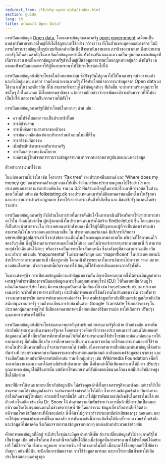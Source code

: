 ```yaml
---
redirect_from: /th/why-open-data/index.html
section: guide
lang: th
title: ทำไมต้องใช้ Open Data?
---
```


การเปิดเผยข้อมูล [Open data](/glossary/en/terms/open-data/), โดยเฉพาะข้อมูลของภาครัฐ [open government](/glossary/en/terms/open-government/) เสมือนเป็นแหล่งทรัพยากรขนาดใหญ่ที่ยังไม่ได้ถูกนามาใช้อย่าง กว้างขวาง ทั้งในส่วนของบุคคลและองค์กร ได้มีการเก็บรวบรวมข้อมูลในรูปแบบท่ีแตกต่างกันเพ่ือท่ีจะดาเนินงานตาม ภารกิจของพวกเขา ซ่ึงหน่วยงานภาครัฐก็เป็นส่วนสาคัญในการจัดเก็บข้อมูลเหล่านั้น ท้ังด้านปริมาณและความเป็น ศูนย์กลางของข้อมูลท่ีเก็บรวบรวม แต่เนื่องจากข้อมูลภาครัฐส่วนใหญ่เป็นข้อมูลสาธารณะโดยกฎหมายอยู่แล้ว ดังน้ันจึง เหมาะสมท่ีจะเปิดเผยและทาให้ผู้อื่นสามารถนาไปใช้ประโยชน์ต่อไปได้

การเปิดเผยข้อมูลยังมีประโยชน์ในอีกหลายแง่มุม ซึ่งปัจจุบันได้ถูกนาไปใช้ในหลายๆ หน่วยงานแล้ว และยังมีกลุ่ม คน องค์กร รวมถึงหน่วยงานภาครัฐ ก็ได้ประโยชน์จากการนาข้อมูลจาก Open data มาใช้งาน แต่ในขณะเดียวกัน ก็ไม่ สามารถที่จะระบุได้ว่าข้อมูลต่างๆ ท่ีเกิดขึ้น จะสามารถสร้างคุณประโยชน์ใดๆ อีกในอนาคต ซ่ึงโดยธรรมชาติของ นวัตกรรมมักกล่าวว่าการพัฒนามักจะเกิดมาจากที่ที่ไม่น่าเป็นไปได้ และอาจเกิดข้ึนจากความไม่ต้ังใจ

การเปิดเผยข้อมูลภาครัฐที่มีประโยชน์ในหลายๆ ด้าน เช่น:

-   ความโปร่งใสและความเป็นประชาธิปไตย
-   การมีส่วนร่วม
-   การเพิ่มขีดความสามารถของตัวเอง
-   การพัฒนาผลิตภัณฑ์และบริการส่วนตัวแบบใหม่ที่ดีขึ้น
-   การสร้างนวัตกรรม
-   เพิ่มประสิทธิภาพของบริการภาครัฐ
-   การวัดผลกระทบเชิงนโยบาย
-   องค์ความรู้ใหม่จากการรวบรวมข้อมูลจำนวนมากจากหลากหลายรูปแบบและแหล่งข้อมูล

ตัวอย่างการนำมาใช้งาน

ในแง่ของความโปร่งใส เช่น โครงการ ‘Tax tree’ ของประเทศฟินแลนด์ และ ‘Where does my money go’ ของประเทศอังกฤษ แสดงให้เห็นว่าเงินภาษีของประชาชนถูกนาไปใช้อย่างไร และประเทศแคนาดาสามารถประหยัดเงิน จานวน 3.2 พันล้านเหรียญในการฉ้อโกงภาษีการกุศล ในส่วนของเว็บไซต์ อย่างเช่น folketsting.dk ของประเทศเดนมาร์กได้ติดตามความเคลื่อนไหวในรัฐสภาและกระบวนการผ่านร่างกฎหมาย ซึ่งทาให้เราสามารถเห็นสิ่งที่เกิดขึ้น และ มีสมาชิกรัฐสภาคนใดเข้าร่วมบ้าง

การเปิดเผยข้อมูลภาครัฐ ยังมีส่วนในการช่วยในการตัดสินใจในการดาเนินชีวิตหรือทาให้เราสามารถทาอะไรใน สังคมได้มากขึ้น ผู้หญิงคนหนึ่งในประเทศเดนมาร์กได้สร้าง findtoilet.dk ขึ้น โดยแสดงจุดที่เป็นห้องน้าสาธารณะใน ประเทศเดนมาร์กทั้งหมด เพื่อให้ผู้ที่มีปัญหาและผู้ที่จาเป็นต้องเข้าห้องน้าสามารถมั่นใจในการออกนอกบ้านมากขึ้น ใน ประเทศเนเธอร์แลนด์ มีบริการที่เรียกว่า vervuilingsalarm.nl ซึ่งจะส่งข้อความเตือนในเรื่องของคุณภาพอากาศใน บริเวณที่ได้กาหนดไว้ของวันรุ่งขึ้น ซึ่งผู้ใช้งานสามารถกาหนดเงื่อนไขได้เอง และในนิวยอร์กเราสามารถหาสถานที่ ที่ สามารถพาสุนัขไปเดินเล่นได้ง่ายๆ หรืออาจจะเป็นการหาใครสักคนหนึ่ง ซึ่งกาลังอยู่ที่สวนสาธารณะเดียวกัน และบริการ อย่างเช่น ‘mapumental’ ในประเทศอังกฤษ และ ‘mapnificent’ ในประเทศเยอรมนี ช่วยให้เราสามารถหาสถานที่ เพื่ออยู่อาศัย โดยคานึงถึงระยะเวลาในการเดินทางไปทางาน ราคา สภาพแวดล้อมโดยรอบ ตัวอย่างเหล่านี้เกิดจากการใช้ ข้อมูลที่ได้รับการเปิดเผยของภาครัฐทั้งสิ้น

ในทางเศรษฐกิจ การเปิดเผยข้อมูลมีความสาคัญมากเช่นกัน มีการศึกษามากมายซึ่งได้ประเมินมูลค่าทาง เศรษฐกิจประจาปีของการเปิดเผยข้อมูลเฉพาะในกลุ่มสหภาพยุโรป (EU) ไว้ที่หลายหมื่นล้านยูโร ผลิตภัณฑ์และบริษัท ใหม่ๆ มีการนาข้อมูลเปิดเหล่านี้กลับมาใช้ เช่น husetsweb.dk ของประเทศเดนมาร์ก จะช่วยให้เราหาทางปรับปรุง ประสิทธิภาพของการใช้พลังงานในบ้านของเราได้ รวมทั้งการวางแผนทางการเงิน และการค้นหาคนงานก่อสร้าง โดย อาศัยข้อมูลเกี่ยวกับที่ดินและข้อมูลเกี่ยวกับเงินสนับสนุนจากภาครัฐ รวมถึงทะเบียนการค้าท้องถิ่นด้วย Google Translate ใช้เอกสารต่างๆ ในประเทศกลุ่มสหภาพยุโรป ซึ่งมีหลากหลายภาษาเพื่อสอนอัลกอริธึมการแปล ทาให้เกิดการ ปรับปรุงคุณภาพการบริการให้ดีขึ้น

การเปิดเผยข้อมูลยังมีประโยชน์และความสาคัญสาหรับหน่วยงานภาครัฐอีกด้วย ตัวอย่างเช่น การเพิ่ม ประสิทธิภาพการดาเนินงานของรัฐบาล โดยกระทรวงศึกษาธิการของประเทศเนเธอร์แลนด์ได้เผยแพร่ข้อมูลออนไลน์ที่ เกี่ยวกับการศึกษาทั้งหมดไว้เพื่อให้สามารถนามาใช้ประโยชน์และพัฒนาต่อยอด ทาให้คาถามต่างๆ ที่เกิดข้ึนเกี่ยวกับ การศึกษาลดลงเป็นจานวนมากจากเดิม ทาให้ลดภาระงานและค่าใช้จ่าย ส่วนในประเด็นคาถามอื่นๆ ก็จะสามารถตอบได้ ง่ายขึ้น เนื่องจากสามารถสืบค้นและค้นหาข้อมูลได้อย่างทันท่วงที กระทรวงมรดกทางวัฒนธรรมของประเทศเนเธอร์แลนด์ กาลังเผยแพร่ข้อมูลของพวกเขา และร่วมมือกับสมาคมประวัติศาสตร์สมัครเล่น รวมทั้งกลุ่มต่างๆ เช่น Wikimedia Foundation เพื่อที่จะดาเนินงานของพวกเขาได้อย่างมีประสิทธิภาพมากขึ้น ซึ่งสิ่งเหล่านี้ไม่เพียงแต่จะทาให้มีการ ปรับปรุงคุณภาพของข้อมูลให้ดีข้ึนเท่านั้น แต่ยังทาให้หน่วยงานที่รับผิดชอบมีขนาดเล็กลง แต่มีประสิทธิภาพสูงขึ้นได้อีกด้วย

ขณะที่มีการใช้งานมากมายเกี่ยวกับข้อมูลเปิด ได้สร้างคุณค่าทั้งในทางเศรษฐกิจและสังคม แต่เราก็ยังไม่สามารถบอกได้ว่าข้อมูลดังกล่าว จะสามารถสร้างสรรค์อะไรได้อีก ซึ่งการรวมข้อมูลเข้าด้วยกันสามารถก่อให้เกิดความรู้ใหม่และ ความเข้าใจมากขึ้นได้ แล้วนาไปสู่การพัฒนาแอปพลิเคชันในสาขาใหม่ได้ ยกตัวอย่างในอดีต เช่น เมื่อ Dr. Snow ได้ ค้นพบความสัมพันธ์ระหว่างการดื่มน้าที่มีสารปนเปื้อนและอหิวาตกโรคในกรุงลอนดอนในช่วงศตวรรษที่ 19 โดยการรวม ข้อมูลเกี่ยวกับการเสียชีวิตด้วยอหิวาตกโรคเข้ากับสถานที่ตั้งของบ่อน้า ซึ่งได้นาไปสู่การสร้างระบบบาบัดน้าเสียของกรุง ลอนดอน และทาให้สุขภาพของประชากรดีขึ้นตามลาดับ การพัฒนาเช่นนี้น่าจะเกิดขึ้นได้อีกครั้งจากความเข้าใจเชิงลึก และข้อมูลที่ไม่คาดคิด ซึ่งเกิดมาจากการนาข้อมูลจากหลายๆ แหล่งเข้ามาประมวลเข้าด้วยกัน

ศักยภาพของข้อมูลที่มีอยู่ จะมีประโยชน์และมีคุณค่ามากยิ่งขึ้น ถ้าเราเปลี่ยนข้อมูลท่ัวไปของภาครัฐให้เป็นข้อมูล เปิด อย่างไรก็ตาม สิ่งเหล่านี้จะเกิดขึ้นได้ก็ต่อเมื่อข้อมูลนั้นสามารถนามาใช้ประโยชน์ได้อย่างเสรี ไม่มีข้อจากัด ทั้งทาง กฎหมาย ทางการเงิน หรือทางเทคโนโลยี เมื่อนามาใช้โดยบุคคลทั่วไปข้อจากัดทุกๆ อย่างที่มีน้ัน จะปิดกั้นการพัฒนาจาก การใช้ข้อมูลสาธารณะ และทาให้ยากข้ึนที่จะทาให้เกิดประโยชน์และคุณค่าสูงสุด
